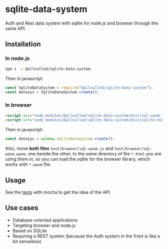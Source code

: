 # sqlite-data-system

Auth and Rest data system with sqlite for node.js and browser through the same API.

## Installation

### In node.js

```sh
npm i -s @allnulled/sqlite-data-system
```

Then in javascript:

```js
const SqliteDataSystem = require("@allnulled/sqlite-data-system");
const datasys = SqliteDataSystem.create();
```

### In browser

```html
<script src="node_modules/@allnulled/sqlite-data-system/dist/sql-wasm.js"></script>
<script src="node_modules/@allnulled/sqlite-data-system/dist/sqlite-data-system.bundled.js"></script>
```

Then in javascript:

```js
const datasys = window.SqliteDataSystem.create();
```

Also, move **both files** `test/browser/sql-wasm.js` and `test/browser/sql-wasm.wasm`, one beside the other, to the same directory of the `*.html` you are using them in, so you can load the sqlite for the browser library, which works with `*.wasm` file.

## Usage

See the [tests](./test) with mocha to get the idea of the API.

## Use cases

- Database-oriented applications
- Targeting browser and node.js
- Based on SQLite
- Requiring a REST system (because the Auth system in the front is like a bit senseless)